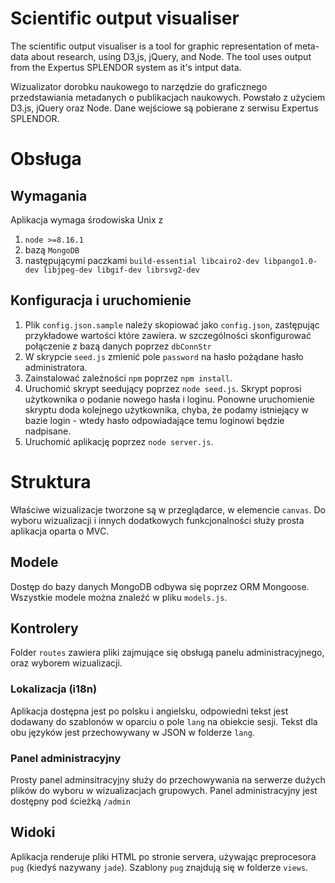 # Scientific output visualiser

The scientific output visualiser is a tool for graphic representation
of meta-data about research, using D3,js, jQuery, and Node.
The tool uses output from the Expertus SPLENDOR system as it's intput data.

Wizualizator dorobku naukowego to narzędzie do graficznego przedstawiania metadanych o publikacjach naukowych.
Powstało z użyciem D3.js, jQuery oraz Node.
Dane wejściowe są pobierane z serwisu Expertus SPLENDOR.

# Obsługa
## Wymagania
Aplikacja wymaga środowiska Unix z
 1. `node >=8.16.1`
 1. bazą `MongoDB`
 1. następującymi paczkami `build-essential libcairo2-dev libpango1.0-dev libjpeg-dev libgif-dev librsvg2-dev`

## Konfiguracja i uruchomienie
 1. Plik `config.json.sample` należy skopiować jako `config.json`, zastępując przykładowe wartości które zawiera.
 w szczególności skonfigurować połączenie z bazą danych poprzez `dbConnStr`
 1. W skrypcie `seed.js` zmienić pole `password` na hasło pożądane hasło administratora.
 1. Zainstalować zależności `npm` poprzez `npm install`.
 1. Uruchomić skrypt seedujący poprzez `node seed.js`.
 Skrypt poprosi użytkownika o podanie nowego hasła i loginu.
 Ponowne uruchomienie skryptu doda kolejnego użytkownika, chyba, że podamy istniejący w bazie login -
 wtedy hasło odpowiadające temu loginowi będzie nadpisane.
 1. Uruchomić aplikację poprzez `node server.js`.
 
# Struktura
Właściwe wizualizacje tworzone są w przeglądarce, w elemencie `canvas`. Do wyboru wizualizacji i innych dodatkowych
funkcjonalności służy prosta aplikacja oparta o MVC.
## Modele
Dostęp do bazy danych MongoDB odbywa się poprzez ORM Mongoose.
Wszystkie modele można znaleźć w pliku `models.js`.
## Kontrolery
Folder `routes` zawiera pliki zajmujące się obsługą panelu administracyjnego, oraz wyborem wizualizacji.
### Lokalizacja (i18n)
Aplikacja dostępna jest po polsku i angielsku, odpowiedni tekst jest dodawany do szablonów w oparciu o
pole `lang` na obiekcie sesji. Tekst dla obu języków jest przechowywany w JSON w folderze `lang`.
### Panel administracyjny
Prosty panel adminsitracyjny służy do przechowywania na serwerze dużych plików do wyboru w 
wizualizacjach grupowych. Panel administracyjny jest dostępny pod ścieżką `/admin`
## Widoki
Aplikacja renderuje pliki HTML po stronie servera, używając preprocesora `pug` (kiedyś nazywany `jade`).
Szablony `pug` znajdują się w folderze `views`.


